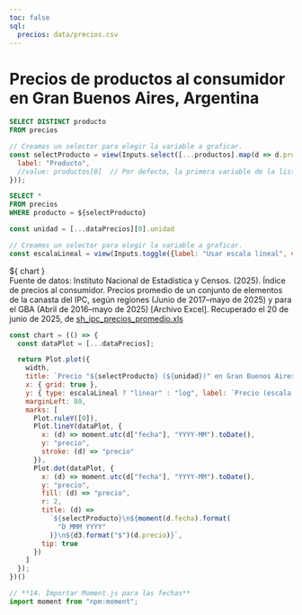 ```yaml
---
toc: false
sql:
  precios: data/precios.csv
---
```


<div class="precios">
  <h1>Precios de productos al consumidor en Gran Buenos Aires,  Argentina</h1>
</div>

```sql id=productos 
SELECT DISTINCT producto
FROM precios
```


```js
// Creamos un selector para elegir la variable a graficar.
const selectProducto = view(Inputs.select([...productos].map(d => d.producto), {
  label: "Producto",
  //value: productos[0]  // Por defecto, la primera variable de la lista.
}));
```

```sql id=dataPrecios
SELECT *
FROM precios
WHERE producto = ${selectProducto}
```


```js
const unidad = [...dataPrecios][0].unidad
```


```js
// Creamos un selector para elegir la variable a graficar.
const escalaLineal = view(Inputs.toggle({label: "Usar escala lineal", value: false}));
```

  <div class="card">${ chart }
  <div>
  Fuente de datos: Instituto Nacional de Estadística y Censos. (2025). Índice de precios al consumidor. Precios promedio de un conjunto de elementos de la canasta del IPC, según regiones (Junio de 2017–mayo de 2025) y para el GBA (Abril de 2016–mayo de 2025) [Archivo Excel]. Recuperado el 20 de junio de 2025, de <a href="https://www.indec.gob.ar/ftp/cuadros/economia/sh_ipc_precios_promedio.xls">sh_ipc_precios_promedio.xls</a></div>
  </div>
</div>


```js
const chart = (() => {
  const dataPlot = [...dataPrecios];

  return Plot.plot({
    width,
    title: `Precio "${selectProducto} (${unidad})" en Gran Buenos Aires`,
    x: { grid: true },
    y: { type: escalaLineal ? "linear" : "log", label: `Precio (escala ${escalaLineal ? "lineal" : "logarítmica"})`, grid: true, tickFormat: "$,d" },
    marginLeft: 80,
    marks: [
      Plot.ruleY([0]),
      Plot.lineY(dataPlot, {
        x: (d) => moment.utc(d["fecha"], "YYYY-MM").toDate(),
        y: "precio",
        stroke: (d) => "precio"
      }),
      Plot.dot(dataPlot, {
        x: (d) => moment.utc(d["fecha"], "YYYY-MM").toDate(),
        y: "precio",
        fill: (d) => "precio",
        r: 2,
        title: (d) =>
          `${selectProducto}\n${moment(d.fecha).format(
            "D MMM YYYY"
          )}\n${d3.format("$")(d.precio)}`,
        tip: true
      })
    ]
  });
})()
```


<style>

.precios_ {
  display: flex;
  flex-direction: column;
  align-items: center;
  font-family: var(--sans-serif);
  margin: 2rem 0 2rem;
  text-wrap: balance;
  text-align: center;
}

.precios_ h1 {
  margin: 1rem 0;
  padding: 1rem 0;
  max-width: none;
  font-size: 2em;
  font-weight: 900;
  line-height: 1;
  background: linear-gradient(30deg, var(--theme-foreground-focus), currentColor);
  -webkit-background-clip: text;
  -webkit-text-fill-color: transparent;
  background-clip: text;
}

.hero h2 {
  margin: 0;
  max-width: 34em;
  font-size: 20px;
  font-style: initial;
  font-weight: 500;
  line-height: 1.5;
  color: var(--theme-foreground-muted);
}

@media (min-width: 640px) {
  .hero_ h1 {
    font-size: 90px;
  }
}

</style>


```js
// **14. Importar Moment.js para las fechas**
import moment from "npm:moment";
```
